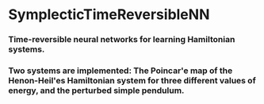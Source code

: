 # SymplecticTimeReversibleNN
### Time-reversible neural networks for learning Hamiltonian systems.

### Two systems are implemented: The Poincar\'e map of the Henon-Heil\'es Hamiltonian system for three different values of energy, and the perturbed simple pendulum.
